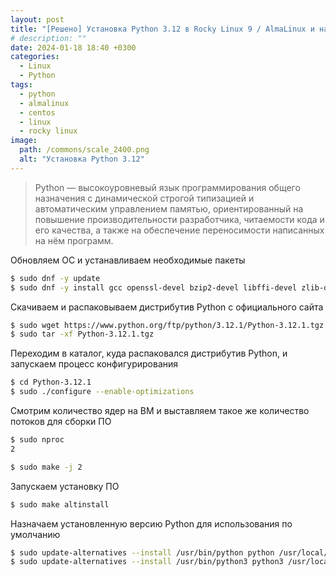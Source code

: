 ```yaml
---
layout: post
title: "[Решено] Установка Python 3.12 в Rocky Linux 9 / AlmaLinux и назначаем его для использования по умолчанию"
# description: ""
date: 2024-01-18 18:40 +0300
categories:
  - Linux
  - Python
tags:
  - python
  - almalinux
  - centos
  - linux
  - rocky linux
image:
  path: /commons/scale_2400.png
  alt: "Установка Python 3.12"
---
```


> Python — высокоуровневый язык программирования общего назначения с динамической строгой типизацией и автоматическим управлением памятью, ориентированный на повышение производительности разработчика, читаемости кода и его качества, а также на обеспечение переносимости написанных на нём программ.

Обновляем ОС и устанавливаем необходимые пакеты
```sh
$ sudo dnf -y update
$ sudo dnf -y install gcc openssl-devel bzip2-devel libffi-devel zlib-devel wget make tar
```

Скачиваем и распаковываем дистрибутив Python с официального сайта
```sh
$ sudo wget https://www.python.org/ftp/python/3.12.1/Python-3.12.1.tgz
$ sudo tar -xf Python-3.12.1.tgz
```

Переходим в каталог, куда распаковался дистрибутив Python, и запускаем процесс конфигурирования
```sh
$ cd Python-3.12.1
$ sudo ./configure --enable-optimizations
```

Смотрим количество ядер на ВМ и выставляем такое же количество потоков для сборки ПО

```sh
$ sudo nproc
2

$ sudo make -j 2
```

Запускаем установку ПО
```sh
$ sudo make altinstall
```

Назначаем установленную версию Python для использования по умолчанию
```sh
$ sudo update-alternatives --install /usr/bin/python python /usr/local/bin/python3.12 20
$ sudo update-alternatives --install /usr/bin/python3 python3 /usr/local/bin/python3.12 20
```
